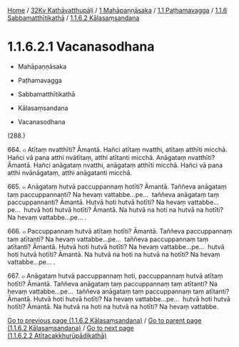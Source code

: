 
[Home](/) / [32Kv Kathāvatthupāḷi](../../../...md) / [1 Mahāpaṇṇāsaka](../../...md) / [1.1 Paṭhamavagga](../...md) / [1.1.6 Sabbamatthītikathā](...md) / [1.1.6.2 Kālasaṃsandana](../32Kv/1/1.1/1.1.6/1.1.6.2.md)

# 1.1.6.2.1 Vacanasodhana

* Mahāpaṇṇāsaka

* Paṭhamavagga

* Sabbamatthītikathā

* Kālasaṃsandana

* Vacanasodhana

(288.)

664\. ๐ Atītaṃ nvatthīti? Āmantā. Hañci atītaṃ nvatthi, atītaṃ atthīti micchā. Hañci vā pana atthi nvātītaṃ, atthi atītanti micchā. Anāgataṃ nvatthīti? Āmantā. Hañci anāgataṃ nvatthi, anāgataṃ atthīti micchā. Hañci vā pana atthi nvānāgataṃ, atthi anāgatanti micchā.

665\. ๐ Anāgataṃ hutvā paccuppannaṃ hotīti? Āmantā. Taññeva anāgataṃ taṃ paccuppannanti? Na hevaṃ vattabbe…pe…  taññeva anāgataṃ taṃ paccuppannanti? Āmantā. Hutvā hoti hutvā hotīti? Na hevaṃ vattabbe…pe…  hutvā hoti hutvā hotīti? Āmantā. Na hutvā na hoti na hutvā na hotīti? Na hevaṃ vattabbe…pe… .

666\. ๐ Paccuppannaṃ hutvā atītaṃ hotīti? Āmantā. Taññeva paccuppannaṃ taṃ atītanti? Na hevaṃ vattabbe…pe…  taññeva paccuppannaṃ taṃ atītanti? Āmantā. Hutvā hoti hutvā hotīti? Na hevaṃ vattabbe…pe…  hutvā hoti hutvā hotīti? Āmantā. Na hutvā na hoti na hutvā na hotīti? Na hevaṃ vattabbe…pe… .

667\. ๐ Anāgataṃ hutvā paccuppannaṃ hoti, paccuppannaṃ hutvā atītaṃ hotīti? Āmantā. Taññeva anāgataṃ taṃ paccuppannaṃ taṃ atītanti? Na hevaṃ vattabbe…pe…  taññeva anāgataṃ taṃ paccuppannaṃ taṃ atītanti? Āmantā. Hutvā hoti hutvā hotīti? Na hevaṃ vattabbe…pe…  hutvā hoti hutvā hotīti? Āmantā. Na hutvā na hoti na hutvā na hotīti? Na hevaṃ vattabbe.

[Go to previous page (1.1.6.2 Kālasaṃsandana)](../32Kv/1/1.1/1.1.6/1.1.6.2.md) / [Go to parent page (1.1.6.2 Kālasaṃsandana)](../32Kv/1/1.1/1.1.6/1.1.6.2.md) / [Go to next page (1.1.6.2.2 Atītacakkhurūpādikathā)](1.1.6.2.2.md)


